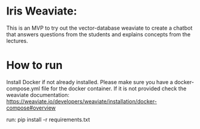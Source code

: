 # Iris Weaviate: 
This is an MVP to try out the vector-database weaviate to create a chatbot that answers questions from the students and explains concepts from the lectures. 
# How to run
Install Docker if not already installed.
Please make sure you have a docker-compose.yml file for the docker container.
If it is not provided check the weaviate documentation:
https://weaviate.io/developers/weaviate/installation/docker-compose#overview

run:
pip install -r requirements.txt
